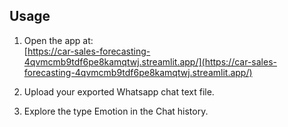 ## Usage

1. Open the app at:  
   [https://car-sales-forecasting-4qvmcmb9tdf6pe8kamqtwj.streamlit.app/](https://car-sales-forecasting-4qvmcmb9tdf6pe8kamqtwj.streamlit.app/)

2. Upload your exported Whatsapp chat text file.

3. Explore the type Emotion in the Chat history.
